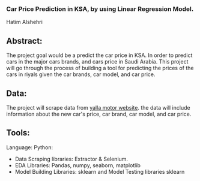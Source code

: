 ### Car Price Prediction in KSA, by using Linear Regression Model.

Hatim Alshehri


## Abstract:

The project goal would be a predict the car price in KSA. In order to predict cars in the major cars brands, and cars price in Saudi Arabia. This project will go through the process of building a tool for predicting the prices of the cars in riyals given the car brands, car model, and car price.


## Data:

The project will scrape data from [yalla motor website](https://ksa.yallamotor.com). the data will include information about the new car's price, car brand, car model, and car price.


## Tools:

Language: Python:

* Data Scraping libraries: Extractor & Selenium.
* EDA Libraries: Pandas, numpy, seaborn, matplotlib
* Model Building Libraries: sklearn and Model Testing libraries sklearn
